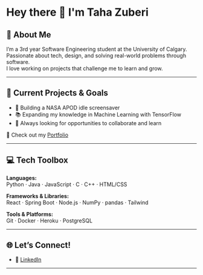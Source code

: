 # Hey there 👋 I'm Taha Zuberi  

## 🌟 About Me  
I’m a 3rd year Software Engineering student at the University of Calgary.  
Passionate about tech, design, and solving real-world problems through software.  
I love working on projects that challenge me to learn and grow.  

---

## 🚀 Current Projects & Goals  
- 🔧 Building a NASA APOD idle screensaver  
- 📚 Expanding my knowledge in Machine Learning with TensorFlow  
- 🌱 Always looking for opportunities to collaborate and learn  

📂 Check out my [Portfolio](https://tahazuberi.vercel.app)  

---

## 💻 Tech Toolbox  

**Languages:**  
Python · Java · JavaScript · C · C++ · HTML/CSS  

**Frameworks & Libraries:**  
React · Spring Boot · Node.js · NumPy · pandas · Tailwind  

**Tools & Platforms:**  
Git · Docker · Heroku · PostgreSQL  

---

## 🌐 Let’s Connect!  
- 💼 [LinkedIn](https://www.linkedin.com/in/taha-zuberi/)  

---
